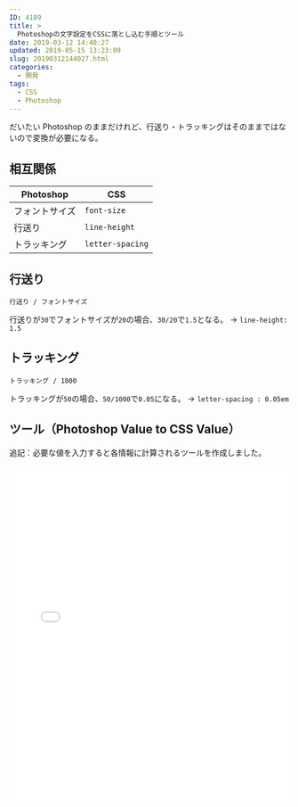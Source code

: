 ```yaml
---
ID: 4189
title: >
  Photoshopの文字設定をCSSに落とし込む手順とツール
date: 2019-03-12 14:40:27
updated: 2019-05-15 13:23:09
slug: 20190312144027.html
categories:
  - 開発
tags:
  - CSS
  - Photoshop
---
```


だいたい Photoshop のままだけれど、行送り・トラッキングはそのままではないので変換が必要になる。

<!--more-->

## 相互関係

| Photoshop      | CSS              |
| -------------- | ---------------- |
| フォントサイズ | `font-size`      |
| 行送り         | `line-height`    |
| トラッキング   | `letter-spacing` |

## 行送り

```
行送り / フォントサイズ
```

行送りが`30`でフォントサイズが`20`の場合、`30/20`で`1.5`となる。
→ `line-height: 1.5`

## トラッキング

```
トラッキング / 1000
```

トラッキングが`50`の場合、`50/1000`で`0.05`になる。
→ `letter-spacing : 0.05em`

## ツール（Photoshop Value to CSS Value）

追記：必要な値を入力すると各情報に計算されるツールを作成しました。

<iframe height="600" style="width: 100%;" scrolling="no" title="Photoshop Value to CSS Value" src="//codepen.io/hiro0218/embed/pmReLQ/?height=600&theme-id=0&default-tab=result" frameborder="no" allowtransparency="true" allowfullscreen="true">
  See the Pen <a href='https://codepen.io/hiro0218/pen/pmReLQ/'>Photoshop Value to CSS Value</a> by hiro
  (<a href='https://codepen.io/hiro0218'>@hiro0218</a>) on <a href='https://codepen.io'>CodePen</a>.
</iframe>
